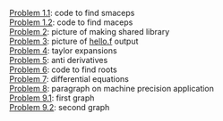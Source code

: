 [Problem 1.1](https://jaredcl1994.github.io/math4610/SoftwareManual/smaceps.md): code to find smaceps  
[Problem 1.2](https://jaredcl1994.github.io/math4610/SoftwareManual/maceps.md): code to find maceps    
[Problem 2](https://jaredcl1994.github.io/math4610/homework1/library.png): picture of making shared library      
[Problem 3](https://jaredcl1994.github.io/math4610/homework1/output.png): picture of [hello.f](https://jaredcl1994.github.io/math4610/SoftwareManual/hello.md) output    
[Problem 4](https://jaredcl1994.github.io/math4610/homework1/Scanned%20Documents(1).pdf): taylor expansions  
[Problem 5](https://jaredcl1994.github.io/math4610/homework1/Scanned%20Documents(1).pdf): anti derivatives  
[Problem 6](https://jaredcl1994.github.io/math4610/SoftwareManual/roots.md): code to find roots    
[Problem 7](https://jaredcl1994.github.io/math4610/homework1/Scanned%20Documents(1).pdf): differential equations  
[Problem 8](https://jaredcl1994.github.io/math4610/homework1/paragraph.pdf): paragraph on machine precision application  
[Problem 9.1](https://jaredcl1994.github.io/math4610/homework1/x0is4.png): first graph  
[Problem 9.2](https://jaredcl1994.github.io/math4610/homework1/x0is400.png): second graph  
